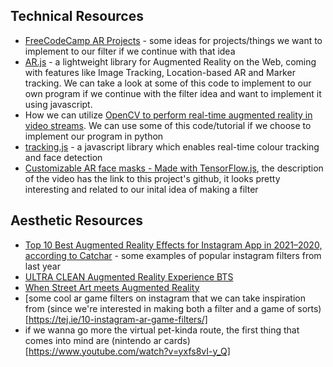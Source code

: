 ## Technical Resources
- [FreeCodeCamp AR Projects](https://www.freecodecamp.org/news/tag/augmented-reality/) - some ideas for projects/things we want to implement to our filter if we continue with that idea
- [AR.js](https://github.com/AR-js-org/AR.js) - a lightweight library for Augmented Reality on the Web, coming with features like Image Tracking, Location-based AR and Marker tracking. We can take a look at some of this code to implement to our own program if we continue with the filter idea and want to implement it using javascript.
- How we can utilize [OpenCV  to perform real-time augmented reality in video streams](https://www.pyimagesearch.com/2021/01/11/opencv-video-augmented-reality/). We can use some of this code/tutorial if we choose to implement our program in python
- [tracking.js](https://github.com/eduardolundgren/tracking.js/) - a javascript library which enables real-time colour tracking and face detection
- [Customizable AR face masks - Made with TensorFlow.js](https://www.youtube.com/watch?v=TpiGFaHC_5U), the description of the video has the link to this project's github, it looks pretty interesting and related to our inital idea of making a filter

## Aesthetic Resources
- [Top 10 Best Augmented Reality Effects for Instagram App in 2021–2020, according to Catchar](https://medium.com/catchar/top-10-best-augmented-reality-effects-for-instagram-app-in-2020-according-to-catchar-89615f0b4d6f) - some examples of popular instagram filters from last year
- [ULTRA CLEAN Augmented Reality Experience BTS](https://www.behance.net/gallery/105069513/ULTRA-CLEAN-Augmented-Reality-Experience-BTS)
- [When Street Art meets Augmented Reality](https://haypopup.com/2015/09/03/when-street-art-meets-augmented-reality/)
- [some cool ar game filters on instagram that we can take inspiration from (since we're interested in making both a filter and a game of sorts)[https://tej.ie/10-instagram-ar-game-filters/]
- if we wanna go more the virtual pet-kinda route, the first thing that comes into mind are (nintendo ar cards)[https://www.youtube.com/watch?v=yxfs8vI-y_Q]
